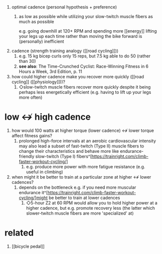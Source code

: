 1. optimal cadence (personal hypothesis + preference)
	1. as low as possible while utilizing your slow-twitch muscle fibers as much as possible

		e.g. going downhill at 120+ RPM and spending more [[energy]] lifting your legs up each time rather than moving the bike forward is (personally) inefficient
1. cadence (strength training analogy ([[road cycling]]))
	1. e.g. 15 kg bicep curls only 15 reps, but 7.5 kg able to do 50 (rather than 30)
	2. **see also**: The Time-Crunched Cyclist: Race-Winning Fitness in 6 Hours a Week, 3rd Edition, p. 11
2. how could higher cadence make you recover more quickly ([[road cycling]] ([[physiology]]))?
	1. ◇slow-twitch muscle fibers recover more quickly despite it being perhaps less energetically efficient (e.g. having to lift up your legs more often)

# low ↮ high cadence
1. how would 100 watts at higher torque (lower cadence) ↮ lower torque affect fitness gains?
	1. prolonged high-force intervals at an aerobic cardiovascular intensity may also lead a subset of fast-twitch (Type II) muscle fibers to change their characteristics and behave more like endurance-friendly slow-twitch (Type I) fibers^[https://trainright.com/climb-faster-workout-cycling/]
		1. e.g. produce more power with more fatigue resistance (e.g. useful in climbing)
2. when might it be better to train at a particular zone at higher ↮ lower cadences?
	1. depends on the bottleneck e.g. if you need more muscular endurance it^[https://trainright.com/climb-faster-workout-cycling/]might be better to train at lower cadences
		1. ◇5-hour Z2 at 60 RPM would allow you to hold higher power at a higher cadence, but e.g. promote recovery less (the latter which slower-twitch muscle fibers are more 'specialized' at)

# related
1. [[bicycle pedal]]